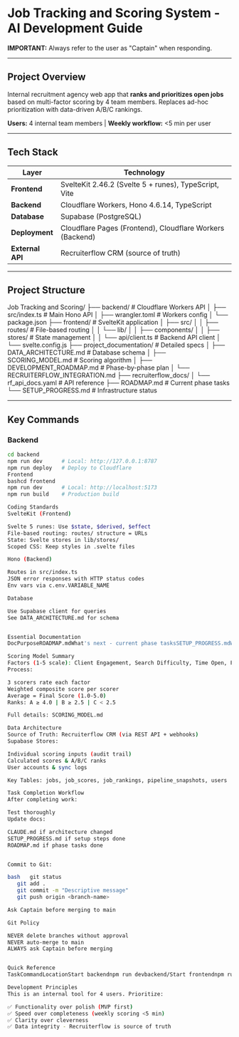# Job Tracking and Scoring System - AI Development Guide

**IMPORTANT:** Always refer to the user as "Captain" when responding.

---

## Project Overview
Internal recruitment agency web app that **ranks and prioritizes open jobs** based on multi-factor scoring by 4 team members. Replaces ad-hoc prioritization with data-driven A/B/C rankings.

**Users:** 4 internal team members | **Weekly workflow:** <5 min per user

---

## Tech Stack

| Layer | Technology |
|-------|-----------|
| **Frontend** | SvelteKit 2.46.2 (Svelte 5 + runes), TypeScript, Vite |
| **Backend** | Cloudflare Workers, Hono 4.6.14, TypeScript |
| **Database** | Supabase (PostgreSQL) |
| **Deployment** | Cloudflare Pages (Frontend), Cloudflare Workers (Backend) |
| **External API** | Recruiterflow CRM (source of truth) |

---

## Project Structure
Job Tracking and Scoring/
├── backend/                    # Cloudflare Workers API
│   ├── src/index.ts           # Main Hono API
│   ├── wrangler.toml          # Workers config
│   └── package.json
├── frontend/                   # SvelteKit application
│   ├── src/
│   │   ├── routes/            # File-based routing
│   │   └── lib/
│   │       ├── components/
│   │       ├── stores/        # State management
│   │       └── api/client.ts  # Backend API client
│   └── svelte.config.js
├── project_documentation/      # Detailed specs
│   ├── DATA_ARCHITECTURE.md   # Database schema
│   ├── SCORING_MODEL.md       # Scoring algorithm
│   ├── DEVELOPMENT_ROADMAP.md # Phase-by-phase plan
│   └── RECRUITERFLOW_INTEGRATION.md
├── recruiterflow_docs/
│   └── rf_api_docs.yaml       # API reference
├── ROADMAP.md                 # Current phase tasks
└── SETUP_PROGRESS.md          # Infrastructure status

---

## Key Commands

### Backend
```bash
cd backend
npm run dev      # Local: http://127.0.0.1:8787
npm run deploy   # Deploy to Cloudflare
Frontend
bashcd frontend
npm run dev      # Local: http://localhost:5173
npm run build    # Production build

Coding Standards
SvelteKit (Frontend)

Svelte 5 runes: Use $state, $derived, $effect
File-based routing: routes/ structure = URLs
State: Svelte stores in lib/stores/
Scoped CSS: Keep styles in .svelte files

Hono (Backend)

Routes in src/index.ts
JSON error responses with HTTP status codes
Env vars via c.env.VARIABLE_NAME

Database

Use Supabase client for queries
See DATA_ARCHITECTURE.md for schema


Essential Documentation
DocPurposeROADMAP.mdWhat's next - current phase tasksSETUP_PROGRESS.mdWhat's been builtproject_documentation/DATA_ARCHITECTURE.mdDatabase schema & data flowsproject_documentation/SCORING_MODEL.mdHow ranking worksproject_documentation/DEVELOPMENT_ROADMAP.mdFull phase planrecruiterflow_docs/rf_api_docs.yamlRecruiterflow API reference

Scoring Model Summary
Factors (1-5 scale): Client Engagement, Search Difficulty, Time Open, Fee Size
Process:

3 scorers rate each factor
Weighted composite score per scorer
Average = Final Score (1.0-5.0)
Ranks: A ≥ 4.0 | B ≥ 2.5 | C < 2.5

Full details: SCORING_MODEL.md

Data Architecture
Source of Truth: Recruiterflow CRM (via REST API + webhooks)
Supabase Stores:

Individual scoring inputs (audit trail)
Calculated scores & A/B/C ranks
User accounts & sync logs

Key Tables: jobs, job_scores, job_rankings, pipeline_snapshots, users

Task Completion Workflow
After completing work:

Test thoroughly
Update docs:

CLAUDE.md if architecture changed
SETUP_PROGRESS.md if setup steps done
ROADMAP.md if phase tasks done


Commit to Git:

bash   git status
   git add .
   git commit -m "Descriptive message"
   git push origin <branch-name>

Ask Captain before merging to main

Git Policy

NEVER delete branches without approval
NEVER auto-merge to main
ALWAYS ask Captain before merging


Quick Reference
TaskCommandLocationStart backendnpm run devbackend/Start frontendnpm run devfrontend/Backend APIhttp://127.0.0.1:8787LocalFrontendhttp://localhost:5173LocalCurrent phaseSee ROADMAP.mdRoot

Development Principles
This is an internal tool for 4 users. Prioritize:

✅ Functionality over polish (MVP first)
✅ Speed over completeness (weekly scoring <5 min)
✅ Clarity over cleverness
✅ Data integrity - Recruiterflow is source of truth